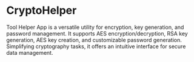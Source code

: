 # CryptoHelper
Tool Helper App is a versatile utility for encryption, key generation, and password management. It supports AES encryption/decryption, RSA key generation, AES key creation, and customizable password generation. Simplifying cryptography tasks, it offers an intuitive interface for secure data management.
